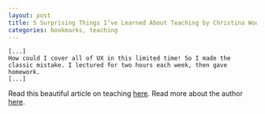 ```yaml
---
layout: post
title: 5 Surprising Things I’ve Learned About Teaching by Christina Wodtke
categories: bookmarks, teaching
---
```


```
[...] 
How could I cover all of UX in this limited time! So I made the classic mistake. I lectured for two hours each week, then gave homework.
[...]
```

Read this beautiful article on teaching [here][2].
Read more about the author [here][1].


[1]:https://medium.com/@cwodtke
[2]:https://medium.com/@cwodtke/5-surprising-things-ive-learned-about-teaching-2eb4105cc659
